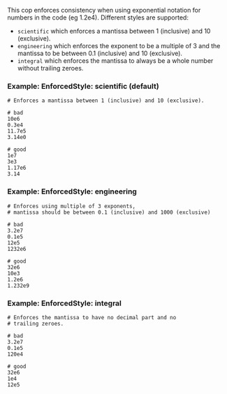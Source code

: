 This cop enforces consistency when using exponential notation
for numbers in the code (eg 1.2e4). Different styles are supported:
* `scientific` which enforces a mantissa between 1 (inclusive)
                 and 10 (exclusive).
* `engineering` which enforces the exponent to be a multiple of 3
                  and the mantissa to be between 0.1 (inclusive)
                  and 10 (exclusive).
* `integral` which enforces the mantissa to always be a whole number
               without trailing zeroes.

### Example: EnforcedStyle: scientific (default)
    # Enforces a mantissa between 1 (inclusive) and 10 (exclusive).

    # bad
    10e6
    0.3e4
    11.7e5
    3.14e0

    # good
    1e7
    3e3
    1.17e6
    3.14

### Example: EnforcedStyle: engineering
    # Enforces using multiple of 3 exponents,
    # mantissa should be between 0.1 (inclusive) and 1000 (exclusive)

    # bad
    3.2e7
    0.1e5
    12e5
    1232e6

    # good
    32e6
    10e3
    1.2e6
    1.232e9

### Example: EnforcedStyle: integral
    # Enforces the mantissa to have no decimal part and no
    # trailing zeroes.

    # bad
    3.2e7
    0.1e5
    120e4

    # good
    32e6
    1e4
    12e5
